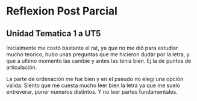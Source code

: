 # Reflexion Post Parcial

## Unidad Tematica 1 a UT5

Inicialmente me costó bastante el rat, ya que no me dió para estudiar mucho teorico, hubo unas preguntas que me hicieron dudar por la letra, y que a ultimo momento las cambie y antes las tenia bien. Ej la de puntos de articulación.

La parte de ordenación me fue bien y en el pseudo no elegí una opción valida.
Siento que me cuesta mucho leer bien la letra ya que me suelo entreverar, poner numeros distintos. Y no leer partes fundamentales.
